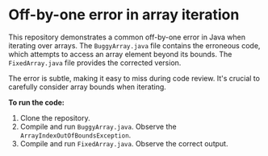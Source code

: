 # Off-by-one error in array iteration

This repository demonstrates a common off-by-one error in Java when iterating over arrays. The `BuggyArray.java` file contains the erroneous code, which attempts to access an array element beyond its bounds.  The `FixedArray.java` file provides the corrected version.

The error is subtle, making it easy to miss during code review. It's crucial to carefully consider array bounds when iterating.

**To run the code:**

1.  Clone the repository.
2. Compile and run `BuggyArray.java`. Observe the `ArrayIndexOutOfBoundsException`.
3. Compile and run `FixedArray.java`. Observe the correct output.